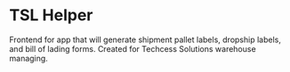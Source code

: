 # TSL Helper

Frontend for app that will generate shipment pallet labels, dropship labels, and bill of lading forms. Created for Techcess Solutions warehouse managing.

